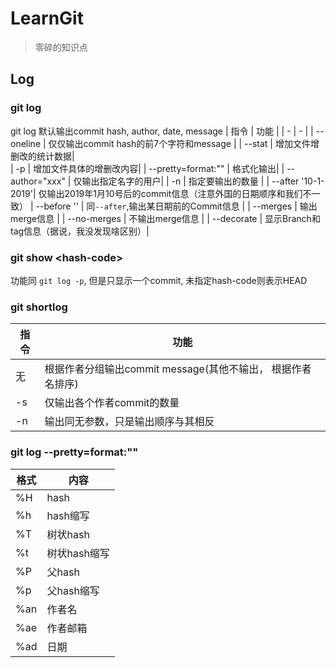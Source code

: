 # LearnGit

> 零碎的知识点

## Log

### git log
git log 默认输出commit hash, author, date, message
| 指令 | 功能 | 
| - | - |
| --oneline | 仅仅输出commit hash的前7个字符和message |
| --stat | 增加文件增删改的统计数据|   
| -p | 增加文件具体的增删改内容|
| --pretty=format:"" | 格式化输出|
| --author="xxx" | 仅输出指定名字的用户| 
| -n | 指定要输出的数量 | 
| --after '10-1-2019'| 仅输出2019年1月10号后的commit信息（注意外国的日期顺序和我们不一致）
| --before '' | 同`--after`,输出某日期前的Commit信息 |
| --merges | 输出merge信息 | 
| --no-merges | 不输出merge信息 |
| --decorate | 显示Branch和tag信息（据说，我没发现啥区别）|
### git show \<hash-code\> 
功能同 `git log -p`, 但是只显示一个commit, 未指定hash-code则表示HEAD
### git shortlog 
| 指令 | 功能 |
| - | - |
| 无 | 根据作者分组输出commit message(其他不输出， 根据作者名排序) |
| -s | 仅输出各个作者commit的数量|
| -n | 输出同无参数，只是输出顺序与其相反|
### git log --pretty=format:""
| 格式 | 内容 |
| - | - |
| %H | hash |
| %h | hash缩写 | 
| %T | 树状hash |
| %t | 树状hash缩写 | 
| %P | 父hash | 
| %p | 父hash缩写 |
| %an | 作者名 | 
| %ae | 作者邮箱 |
| %ad | 日期 |
